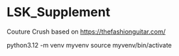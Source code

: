 # LSK_Supplement

Couture Crush based on https://thefashionguitar.com/

python3.12 -m venv myvenv
source myvenv/bin/activate



